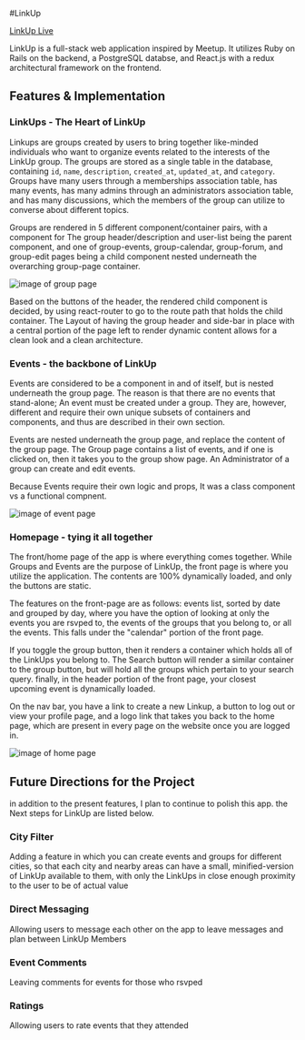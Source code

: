 #LinkUp

[LinkUp Live](https://linkupapplication.herokuapp.com)

LinkUp is a full-stack web application inspired by Meetup. It utilizes Ruby on Rails on the backend, a PostgreSQL databse, and React.js with a redux architectural framework on the frontend.

## Features & Implementation

### LinkUps - The Heart of LinkUp

Linkups are groups created by users to bring together like-minded individuals who want to organize events related to the interests of the LinkUp group. The groups are stored as a single table in the database, containing `id`, `name`, `description`, `created_at`, `updated_at`, and `category`. Groups have many users through a memberships association table, has many events, has many admins through an administrators association table, and has many discussions, which the members of the group can utilize to converse about different topics.

Groups are rendered in 5 different component/container pairs, with a component for The group header/description and user-list being the parent component, and one of group-events, group-calendar, group-forum, and group-edit pages being a child component nested underneath the overarching group-page container.

![image of group page](docs/wireframes/Group_page_wireframe.png)

Based on the buttons of the header, the rendered child component is decided, by using react-router to go to the route path that holds the child container. The Layout of having the group header and side-bar in place with a central portion of the page left to render dynamic content allows for a clean look and a clean architecture.

### Events - the backbone of LinkUp

Events are considered to be a component in and of itself, but is nested underneath the group page. The reason is that there are no events that stand-alone; An event must be created under a group. They are, however, different and require their own unique subsets of containers and components, and thus are described in their own section.

Events are nested underneath the group page, and replace the content of the group page. The Group page contains a list of events, and if one is clicked on, then it takes you to the group show page. An Administrator of a group can create and edit events.

Because Events require their own logic and props, It was a class component vs a functional compnent.

![image of event page](docs/wireframes/event_page.png)


### Homepage - tying it all together

The front/home page of the app is where everything comes together. While Groups and Events are the purpose of LinkUp, the front page is where you utilize the application. The contents are 100% dynamically loaded, and only the buttons are static.

The features on the front-page are as follows: events list, sorted by date and grouped by day, where you have the option of looking at only the events you are rsvped to, the events of the groups that you belong to, or all the events. This falls under the "calendar" portion of the front page.

If you toggle the group button, then it renders a container which holds all of the LinkUps you belong to. The Search button will render a similar container to the group button, but will hold all the groups which pertain to your search query. finally, in the header portion of the front page, your closest upcoming event is dynamically loaded.

On the nav bar, you have a link to create a new Linkup, a button to log out or view your profile page, and a logo link that takes you back to the home page, which are present in every page on the website once you are logged in.


![image of home page](docs/wireframes/home_page.png)



## Future Directions for the Project

in addition to the present features, I plan to continue to polish this app. the Next steps for LinkUp are listed below.

### City Filter

Adding a feature in which you can create events and groups for different cities, so that each city and nearby areas can have a small, minified-version of LinkUp available to them, with only the LinkUps in close enough proximity to the user to be of actual value

### Direct Messaging

Allowing users to message each other on the app to leave messages and plan between LinkUp Members

### Event Comments

Leaving comments for events for those who rsvped


### Ratings

Allowing users to rate events that they attended
